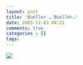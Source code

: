 ```yaml
---
layout: post
title: 'Bueller … Bueller…'
date: 2005-12-03 08:21
comments: true
categories : []
tags:
---
```

<img src="/images/technoratiblogfinder.png"/>



